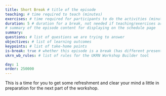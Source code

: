 ```yaml
---
title: Short Break # title of the episode
teaching: # time required to teach (minutes)
exercises: # time required for participants to do the activities (minutes)
duration: 5 # duration for a break, not needed if teaching/exercises are present (minutes)
# summary of the episode content for displaying on the schedule page
summary:
questions: # list of questions we are trying to answer
objectives: # list of learning outcomes
keypoints: # list of take-home points
is-break: true # whether this episode is a break (has different presentation)
ukrn_wb_rules: # list of rules for the UKRN Workshop Builder tool

day: 1
order: 250000
---
```


This is a time for you to get some refreshment and clear your mind a little in preparation for the next part of the workshop.
